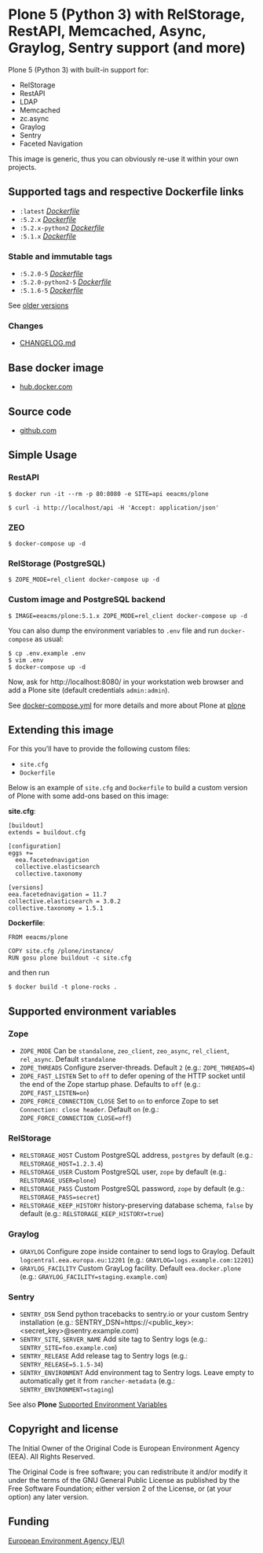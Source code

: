 # Plone 5 (Python 3) with RelStorage, RestAPI, Memcached, Async, Graylog, Sentry support (and more)

Plone 5 (Python 3) with built-in support for:
* RelStorage
* RestAPI
* LDAP
* Memcached
* zc.async
* Graylog
* Sentry
* Faceted Navigation

This image is generic, thus you can obviously re-use it within your own projects.

## Supported tags and respective Dockerfile links

* `:latest` [*Dockerfile*](https://github.com/eea/eea.docker.plone/blob/master/Dockerfile)
* `:5.2.x` [*Dockerfile*](https://github.com/eea/eea.docker.plone/blob/5.2.x/Dockerfile)
* `:5.2.x-python2` [*Dockerfile*](https://github.com/eea/eea.docker.plone/blob/5.2.x-python2/Dockerfile)
* `:5.1.x` [*Dockerfile*](https://github.com/eea/eea.docker.plone/blob/5.1.x/Dockerfile)

### Stable and immutable tags

* `:5.2.0-5` [*Dockerfile*](https://github.com/eea/eea.docker.plone/tree/5.2.0-5/Dockerfile)
* `:5.2.0-python2-5` [*Dockerfile*](https://github.com/eea/eea.docker.plone/tree/5.2.0-python2-5/Dockerfile)
* `:5.1.6-5` [*Dockerfile*](https://github.com/eea/eea.docker.plone/tree/5.1.6-5/Dockerfile)

See [older versions](https://github.com/eea/eea.docker.plone/releases)

### Changes

* [CHANGELOG.md](https://github.com/eea/eea.docker.plone/blob/master/CHANGELOG.md)

## Base docker image

* [hub.docker.com](https://hub.docker.com/r/eeacms/plone/)

## Source code

* [github.com](http://github.com/eeacms/eea.docker.plone)

## Simple Usage

### RestAPI

    $ docker run -it --rm -p 80:8080 -e SITE=api eeacms/plone

    $ curl -i http://localhost/api -H 'Accept: application/json'

### ZEO

    $ docker-compose up -d

### RelStorage (PostgreSQL)

    $ ZOPE_MODE=rel_client docker-compose up -d

### Custom image and PostgreSQL backend

    $ IMAGE=eeacms/plone:5.1.x ZOPE_MODE=rel_client docker-compose up -d

You can also dump the environment variables to `.env` file and run `docker-compose` as usual:

    $ cp .env.example .env
    $ vim .env
    $ docker-compose up -d

Now, ask for http://localhost:8080/ in your workstation web browser and add a Plone site (default credentials `admin:admin`).

See [docker-compose.yml](https://github.com/eea/eea.docker.plone/blob/master/docker-compose.yml) for more details and more about Plone at [plone](https://hub.docker.com/_/plone)

## Extending this image

For this you'll have to provide the following custom files:

* `site.cfg`
* `Dockerfile`

Below is an example of `site.cfg` and `Dockerfile` to build a custom version of Plone with some add-ons based on this image:

**site.cfg**:

    [buildout]
    extends = buildout.cfg

    [configuration]
    eggs +=
      eea.facetednavigation
      collective.elasticsearch
      collective.taxonomy

    [versions]
    eea.facetednavigation = 11.7
    collective.elasticsearch = 3.0.2
    collective.taxonomy = 1.5.1


**Dockerfile**:

    FROM eeacms/plone

    COPY site.cfg /plone/instance/
    RUN gosu plone buildout -c site.cfg

and then run

    $ docker build -t plone-rocks .


## Supported environment variables

### Zope

* `ZOPE_MODE` Can be `standalone`, `zeo_client`, `zeo_async`,  `rel_client`, `rel_async`. Default `standalone`
* `ZOPE_THREADS` Configure zserver-threads. Default `2` (e.g.: `ZOPE_THREADS=4`)
* `ZOPE_FAST_LISTEN` Set to `off` to defer opening of the HTTP socket until the end of the Zope startup phase. Defaults to `off` (e.g.: `ZOPE_FAST_LISTEN=on`)
* `ZOPE_FORCE_CONNECTION_CLOSE` Set to `on` to enforce Zope to set `Connection: close header`. Default `on` (e.g.: `ZOPE_FORCE_CONNECTION_CLOSE=off`)

### RelStorage

* `RELSTORAGE_HOST` Custom PostgreSQL address, `postgres` by default (e.g.: `RELSTORAGE_HOST=1.2.3.4`)
* `RELSTORAGE_USER` Custom PostgreSQL user, `zope` by default (e.g.: `RELSTORAGE_USER=plone`)
* `RELSTORAGE_PASS` Custom PostgreSQL password, `zope` by default (e.g.: `RELSTORAGE_PASS=secret`)
* `RELSTORAGE_KEEP_HISTORY` history-preserving database schema, `false` by default (e.g.: `RELSTORAGE_KEEP_HISTORY=true`)

### Graylog

* `GRAYLOG` Configure zope inside container to send logs to Graylog. Default `logcentral.eea.europa.eu:12201` (e.g.: `GRAYLOG=logs.example.com:12201`)
* `GRAYLOG_FACILITY` Custom GrayLog facility. Default `eea.docker.plone` (e.g.: `GRAYLOG_FACILITY=staging.example.com`)

### Sentry

* `SENTRY_DSN` Send python tracebacks to sentry.io or your custom Sentry installation (e.g.: SENTRY_DSN=https://<public_key>:<secret_key>@sentry.example.com)
* `SENTRY_SITE`, `SERVER_NAME` Add site tag to Sentry logs (e.g.: `SENTRY_SITE=foo.example.com`)
* `SENTRY_RELEASE` Add release tag to Sentry logs (e.g.: `SENTRY_RELEASE=5.1.5-34`)
* `SENTRY_ENVIRONMENT` Add environment tag to Sentry logs. Leave empty to automatically get it from `rancher-metadata` (e.g.: `SENTRY_ENVIRONMENT=staging`)

See also **Plone** [Supported Environment Variables](https://github.com/plone/plone.docker#for-advanced-usage)

## Copyright and license

The Initial Owner of the Original Code is European Environment Agency (EEA).
All Rights Reserved.

The Original Code is free software;
you can redistribute it and/or modify it under the terms of the GNU
General Public License as published by the Free Software Foundation;
either version 2 of the License, or (at your option) any later
version.

## Funding

[European Environment Agency (EU)](http://eea.europa.eu)

